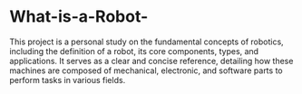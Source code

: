 # What-is-a-Robot-
This project is a personal study on the fundamental concepts of robotics, including the definition of a robot, its core components, types, and applications. It serves as a clear and concise reference, detailing how these machines are composed of mechanical, electronic, and software parts to perform tasks in various fields.
